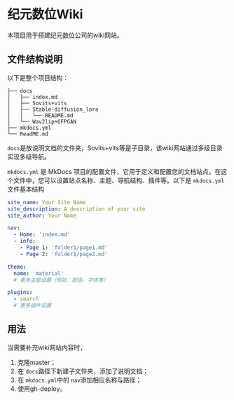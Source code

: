 # 纪元数位Wiki

本项目用于搭建纪元数位公司的wiki网站。

## 文件结构说明

以下是整个项目结构：

```
├── docs
│   ├── index.md
│   ├── Sovits+vits
│   ├── Stable-diffusion_lora
│   │   └── README.md
│   └── Wav2lip+GFPGAN
├── mkdocs.yml
└── ReadME.md
```

`docs`是放说明文档的文件夹，Sovits+vits等是子目录，该wiki网站通过多级目录实现多级导航。

 `mkdocs.yml` 是 MkDocs 项目的配置文件，它用于定义和配置您的文档站点。在这个文件中，您可以设置站点名称、主题、导航结构、插件等。以下是 `mkdocs.yml`文件基本结构

```yml
site_name: Your Site Name
site_description: A description of your site
site_author: Your Name

nav:
  - Home: 'index.md'
  - info:
  	- Page 1: 'folder1/page1.md'
  	- Page 2: 'folder1/page2.md'

theme:
  name: 'material'
  # 更多主题设置（例如：颜色、字体等）

plugins:
  - search
  # 更多插件设置

```

## 用法

当需要补充wiki网站内容时，

1. 克隆master；
2. 在 `docs`路径下新建子文件夹，添加了说明文档；
3. 在 `mkdocs.yml`中的 `nav`添加相应名称与路径；
4. 使用gh-deploy。
